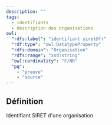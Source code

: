 ```yaml
---
description: ""
tags:
  - identifiants
  - description des organisations
owl:
  "rdfs:label": "identifiant siret@fr"
  "rdf:type": "owl:DatatypeProperty"
  "rdfs:domain": "Organisation"
  "rdfs:range": "xsd:string"
  "owl:cardinality": "F/NR"
  "pq":
    - "preuve"
    - "source"
---
```


<OntologyTable frontMatter={frontMatter}/>

## Définition

Identifiant SIRET d'une organisation.
